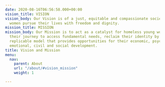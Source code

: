 ```yaml
---
date: 2020-08-16T06:56:58.000+00:00
vision_title: VISION
vision_body: Our Vision is of a just, equitable and compassionate society where young
  women pursue their lives with freedom and dignity.
mission_title: MISSION
mission_body: Our Mission is to act as a catalyst for homeless young women by facilitating
  their journey to access fundamental needs, reclaim their identity by building a,
  replicable model that provides opportunities for their economic, psychological,
  emotional, civil and social development.
title: Vision and Mission
menu:
  nav:
    parent: About
    url: "/about/#vision_mission"
    weight: 1

---
```

